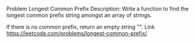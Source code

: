 ﻿Problem  Longest Common Prefix
Description:
Write a function to find the longest common prefix string amongst an array of strings.

If there is no common prefix, return an empty string "".
Link https://leetcode.com/problems/longest-common-prefix/